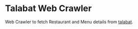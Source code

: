# Talabat Web Crawler
Web Crawler to fetch Restaurant and Menu details from [talabat](https://www.talabat.com/).
